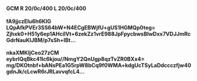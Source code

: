 #### GCM R 20/0c/400 L 20/0c/400
**fA9jjczElu6h6KlG**<br/>**LQpAfkPVEr3SS64bW+N4ECgEBWjfU+gUS1HGMQp0teg=**<br/>**Zjhxk0+H51y6ep1AHcilVt+6zekZz1vrE988JpFpycbwsBlwDxx7VDJJmRcGdrNauKIJBM/p7sSh+IBt...**<br/><br/>
**nkaXMKljCeo27zCM**<br/>**eybrIQqBkc41lc6kjou//NmgY2QnUgp8qzTvZR0BXx4=**<br/>**mg/DKOtnbf+bANsPEa1G5rpW8bCq9f0WMA+kdgUcTSyLaDdccczfjw40gdnJk/cLcwR6rJRLavvqfcL4...**